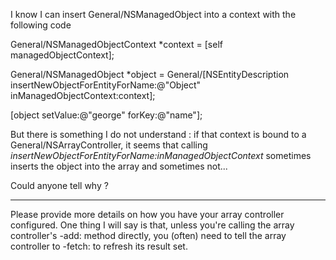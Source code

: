 

I know I can insert General/NSManagedObject into a context with the following code

    
General/NSManagedObjectContext *context = [self managedObjectContext];

General/NSManagedObject *object = General/[NSEntityDescription insertNewObjectForEntityForName:@"Object" inManagedObjectContext:context];

[object setValue:@"george" forKey:@"name"];


But there is something I do not understand : if that context is bound to a General/NSArrayController, it seems that calling *insertNewObjectForEntityForName:inManagedObjectContext* sometimes inserts the object into the array and sometimes not... 

Could anyone tell why ?

----

Please provide more details on how you have your array controller configured. One thing I will say is that, unless you're calling the array controller's     -add: method directly, you (often) need to tell the array controller to     -fetch: to refresh its result set.
